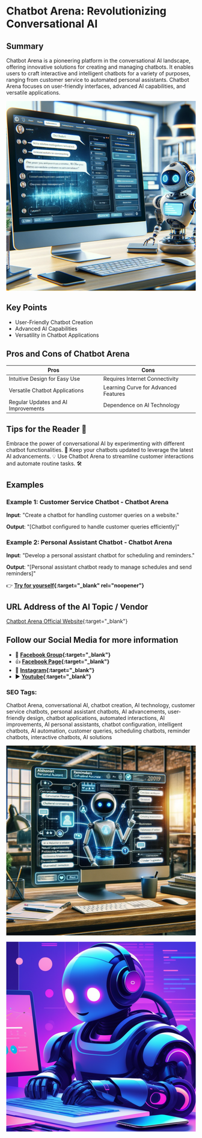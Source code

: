 
# Chatbot Arena: Revolutionizing Conversational AI

## Summary
Chatbot Arena is a pioneering platform in the conversational AI landscape, offering innovative solutions for creating and managing chatbots. It enables users to craft interactive and intelligent chatbots for a variety of purposes, ranging from customer service to automated personal assistants. Chatbot Arena focuses on user-friendly interfaces, advanced AI capabilities, and versatile applications.


![Alt text](chatbot1-1.webp)

## Key Points
- User-Friendly Chatbot Creation
- Advanced AI Capabilities
- Versatility in Chatbot Applications

## Pros and Cons of Chatbot Arena
| Pros | Cons |
|------|------|
| Intuitive Design for Easy Use | Requires Internet Connectivity |
| Versatile Chatbot Applications | Learning Curve for Advanced Features |
| Regular Updates and AI Improvements | Dependence on AI Technology |

## Tips for the Reader 🤖
Embrace the power of conversational AI by experimenting with different chatbot functionalities. 🚀 Keep your chatbots updated to leverage the latest AI advancements. 💡 Use Chatbot Arena to streamline customer interactions and automate routine tasks. 🛠

## Examples
### Example 1: Customer Service Chatbot - Chatbot Arena
**Input**: 
"Create a chatbot for handling customer queries on a website."

**Output**: 
"[Chatbot configured to handle customer queries efficiently]"

### Example 2: Personal Assistant Chatbot - Chatbot Arena
**Input**: 
"Develop a personal assistant chatbot for scheduling and reminders."

**Output**: 
"[Personal assistant chatbot ready to manage schedules and send reminders]"

👉 **[Try for yourself](https://chat.lmsys.org/?arena%3Fref=futuretools.io){:target="_blank" rel="noopener"}**

## URL Address of the AI Topic / Vendor
[Chatbot Arena Official Website](https://chat.lmsys.org/?arena%3Fref=futuretools.io){:target="_blank"}

## Follow our Social Media for more information
- 📘 **[Facebook Group](https://www.facebook.com/groups/trionxai){:target="_blank"}**
- 👍 **[Facebook Page](https://www.facebook.com/ai.trionxai){:target="_blank"}**
- 📸 **[Instagram](https://www.instagram.com/trionxai/){:target="_blank"}**
- ▶️ **[Youtube](https://www.youtube.com/@robotdocs/){:target="_blank"}**


### SEO Tags:
Chatbot Arena, conversational AI, chatbot creation, AI technology, customer service chatbots, personal assistant chatbots, AI advancements, user-friendly design, chatbot applications, automated interactions, AI improvements, AI personal assistants, chatbot configuration, intelligent chatbots, AI automation, customer queries, scheduling chatbots, reminder chatbots, interactive chatbots, AI solutions

![Alt text](chatbotassist1.webp)

![Alt text](chatbotpersonal.webp)
